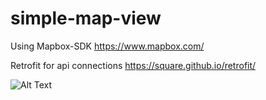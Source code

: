 # simple-map-view

Using Mapbox-SDK
https://www.mapbox.com/


Retrofit for api connections
https://square.github.io/retrofit/

![Alt Text](https://drive.google.com/file/d/1iZDoYpS4YWSd5eYJCrJIHXrp8ytcvxBd/view?usp=sharing)
